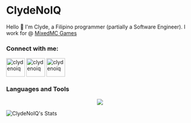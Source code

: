 # ClydeNoIQ
Hello 👋 I'm Clyde, a Filipino programmer (partially a Software Engineer). I work for @ [MixedMC Games](https://github.com/MixedMC)

<h3 align="left">Connect with me:</h3>
<p align="left">
<a href="https://twitter.com/ClydeNoIQ" target="blank"><img align="center" src="https://skillicons.dev/icons?i=twitter" alt="clydenoiq" height="50" width="50" /></a>
<a href="https://www.youtube.com/@ClydeNoIQ" target="blank"><img align="center" src="https://raw.githubusercontent.com/rahuldkjain/github-profile-readme-generator/master/src/images/icons/Social/youtube.svg" alt="clydenoiq" height="50" width="50" /></a>
<a href="https://mixedmc.com/discord" target="blank"><img align="center" src="https://skillicons.dev/icons?i=discord" alt="clydenoiq" height="50" width="50" /></a>
</p>

### Languages and Tools

<p align="center">
  <a href="https://skillicons.dev">
    <img src="https://skillicons.dev/icons?i=php,js,ts,java,kubernetes,grafana,vscode,redis" />
  </a>
</p>

![ClydeNoIQ's Stats](https://github-readme-stats.vercel.app/api?username=ClydeNoIQ&theme=midnight-purple&show_icons=true&hide_border=true&count_private=true)
<!--
